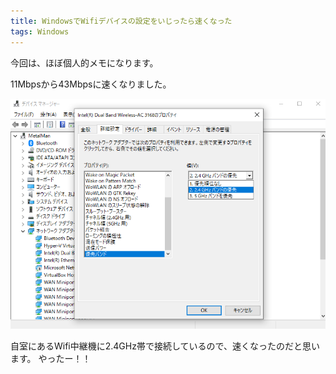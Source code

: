 ```yaml
---
title: WindowsでWifiデバイスの設定をいじったら速くなった
tags: Windows
---
```


今回は、ほぼ個人的メモになります。

11Mbpsから43Mbpsに速くなりました。

![](/images/posts/2020-05-23-improve-wifi-speed-with-windows-preference/changed-pref.png)

自室にあるWifi中継機に2.4GHz帯で接続しているので、速くなったのだと思います。
やったー！！
